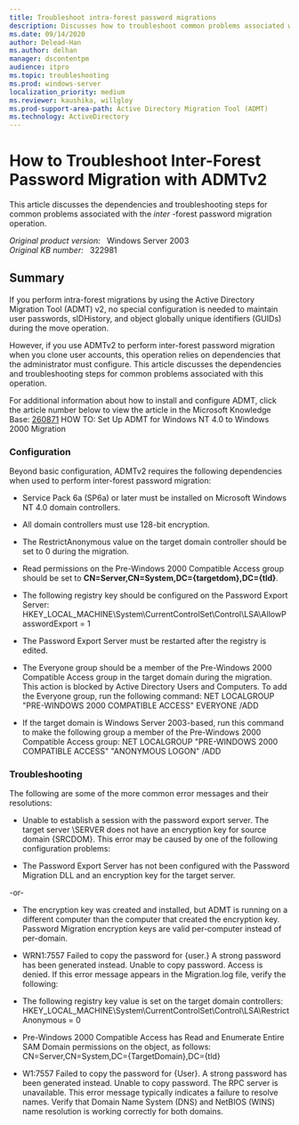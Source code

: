 ```yaml
---
title: Troubleshoot intra-forest password migrations
description: Discusses how to troubleshoot common problems associated with the inter-forest password migration operation.
ms.date: 09/14/2020
author: Delead-Han
ms.author: delhan
manager: dscontentpm
audience: itpro
ms.topic: troubleshooting
ms.prod: windows-server
localization_priority: medium
ms.reviewer: kaushika, willgloy
ms.prod-support-area-path: Active Directory Migration Tool (ADMT)
ms.technology: ActiveDirectory 
---
```

# How to Troubleshoot Inter-Forest Password Migration with ADMTv2

This article discusses the dependencies and troubleshooting steps for common problems associated with the *inter* -forest password migration operation.

_Original product version:_ &nbsp; Windows Server 2003  
_Original KB number:_ &nbsp; 322981

## Summary

If you perform intra-forest migrations by using the Active Directory Migration Tool (ADMT) v2, no special configuration is needed to maintain user passwords, sIDHistory, and object globally unique identifiers (GUIDs) during the move operation.

However, if you use ADMTv2 to perform inter-forest password migration when you clone user accounts, this operation relies on dependencies that the administrator must configure. This article discusses the dependencies and troubleshooting steps for common problems associated with this operation.

For additional information about how to install and configure ADMT, click the article number below to view the article in the Microsoft Knowledge Base: [260871](https://support.microsoft.com/help/260871) HOW TO: Set Up ADMT for Windows NT 4.0 to Windows 2000 Migration  

### Configuration

Beyond basic configuration, ADMTv2 requires the following dependencies when used to perform inter-forest password migration:


- Service Pack 6a (SP6a) or later must be installed on Microsoft Windows NT 4.0 domain controllers.

- All domain controllers must use 128-bit encryption.

- The RestrictAnonymous value on the target domain controller should be set to 0 during the migration.

- Read permissions on the Pre-Windows 2000 Compatible Access group should be set to
 **CN=Server,CN=System,DC={targetdom},DC={tld}**.

- The following registry key should be configured on the Password Export Server: HKEY_LOCAL_MACHINE\System\CurrentControlSet\Control\LSA\AllowPasswordExport = 1 

- The Password Export Server must be restarted after the registry is edited.

- The Everyone group should be a member of the Pre-Windows 2000 Compatible Access group in the target domain during the migration. This action is blocked by Active Directory Users and Computers. To add the Everyone group, run the following command: NET LOCALGROUP "PRE-WINDOWS 2000 COMPATIBLE ACCESS" EVERYONE /ADD 

- If the target domain is Windows Server 2003-based, run this command to make the following group a member of the Pre-Windows 2000 Compatible Access group: NET LOCALGROUP "PRE-WINDOWS 2000 COMPATIBLE ACCESS" "ANONYMOUS LOGON" /ADD 


### Troubleshooting

The following are some of the more common error messages and their resolutions:

- Unable to establish a session with the password export server. The target server \\SERVER does not have an encryption key for source domain {SRCDOM}.
This error may be caused by one of the following configuration problems:

- The Password Export Server has not been configured with the Password Migration DLL and an encryption key for the target server.

-or-

- The encryption key was created and installed, but ADMT is running on a different computer than the computer that created the encryption key. Password Migration encryption keys are valid per-computer instead of per-domain.

- WRN1:7557 Failed to copy the password for {user.} A strong password has been generated instead. Unable to copy password. Access is denied.
If this error message appears in the Migration.log file, verify the following:

- The following registry key value is set on the target domain controllers: HKEY_LOCAL_MACHINE\System\CurrentControlSet\Control\LSA\RestrictAnonymous = 0 

- Pre-Windows 2000 Compatible Access has Read and Enumerate Entire SAM Domain permissions on the object, as follows: CN=Server,CN=System,DC={TargetDomain},DC={tld} 

- W1:7557 Failed to copy the password for {User}. A strong password has been generated instead. Unable to copy password. The RPC server is unavailable.
This error message typically indicates a failure to resolve names. Verify that Domain Name System (DNS) and NetBIOS (WINS) name resolution is working correctly for both domains.
